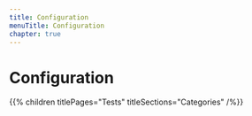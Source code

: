 ```yaml
---
title: Configuration
menuTitle: Configuration
chapter: true
---
```


# Configuration

{{% children titlePages="Tests" titleSections="Categories" /%}}